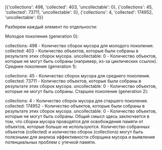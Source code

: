 [{'collections': 498, 'collected': 403, 'uncollectable': 0},
 {'collections': 45, 'collected': 73711, 'uncollectable': 0},
 {'collections': 4, 'collected': 174952, 'uncollectable': 0}]

Разберем каждый элемент по отдельности:

Молодое поколение (generation 0):

collections: 498 - Количество сборок мусора для молодого поколения.
collected: 403 - Количество объектов, которые были собраны в результате этих сборок мусора.
uncollectable: 0 - Количество объектов, которые не могут быть собраны (например, из-за циклических ссылок).
Среднее поколение (generation 1):

collections: 45 - Количество сборок мусора для среднего поколения.
collected: 73711 - Количество объектов, которые были собраны в результате этих сборок мусора.
uncollectable: 0 - Количество объектов, которые не могут быть собраны.
Старшее поколение (generation 2):

collections: 4 - Количество сборок мусора для старшего поколения.
collected: 174952 - Количество объектов, которые были собраны в результате этих сборок мусора.
uncollectable: 0 - Количество объектов, которые не могут быть собраны.
Общий смысл здесь заключается в том, что сборки мусора проводятся для освобождения памяти от объектов, 
которые больше не используются. Количество собранных объектов (collected) и количество сборок (collections) 
могут быть полезными для анализа эффективности сборщика мусора и выявления потенциальных проблем с утечкой памяти.